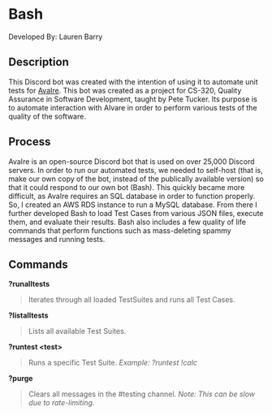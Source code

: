 # Bash
Developed By: Lauren Barry

## Description
This Discord bot was created with the intention of using it to automate unit tests for [AvaIre](https://avairebot.com/). This bot was created as a project for CS-320, Quality Assurance in Software Development, taught by Pete Tucker. Its purpose is to automate interaction with Alvare in order to perform various tests of the quality of the software. 

## Process
AvaIre is an open-source Discord bot that is used on over 25,000 Discord servers. In order to run our automated tests, we needed to self-host (that is, make our own copy of the bot, instead of the publically available version) so that it could respond to our own bot (Bash). This quickly became more difficult, as AvaIre requires an SQL database in order to function properly. So, I created an AWS RDS instance to run a MySQL database. From there I further developed Bash to load Test Cases from various JSON files, execute them, and evaluate their results. Bash also includes a few quality of life commands that perform functions such as mass-deleting spammy messages and running tests.

## Commands
**?runalltests**
> Iterates through all loaded TestSuites and runs all Test Cases.

**?listalltests**
> Lists all available Test Suites.

**?runtest \<test\>**
> Runs a specific Test Suite. *Example: ?runtest !calc*

**?purge**
> Clears all messages in the #testing channel.
*Note: This can be slow due to rate-limiting.*
